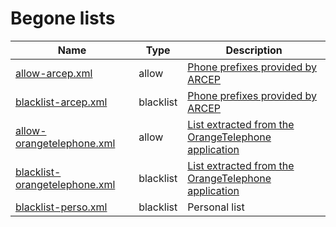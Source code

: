 # Begone lists

| Name | Type | Description |
| --- | --- | --- |
| [allow-arcep.xml](https://raw.githubusercontent.com/jcolfej/begone-lists/master/allow/allow-arcep.xml) | allow | [Phone prefixes provided by ARCEP](https://www.arcep.fr/la-regulation/grands-dossiers-thematiques-transverses/la-numerotation.html) |
| [blacklist-arcep.xml](https://raw.githubusercontent.com/jcolfej/begone-lists/master/blacklist/blacklist-arcep.xml) | blacklist | [Phone prefixes provided by ARCEP](https://www.arcep.fr/la-regulation/grands-dossiers-thematiques-transverses/la-numerotation.html) |
| [allow-orangetelephone.xml](https://raw.githubusercontent.com/jcolfej/begone-lists/master/allow/allow-orangetelephone.xml) | allow | [List extracted from the OrangeTelephone application](https://apps.apple.com/fr/app/orange-t%C3%A9l%C3%A9phone/id1441313724) |
| [blacklist-orangetelephone.xml](https://raw.githubusercontent.com/jcolfej/begone-lists/master/blacklist/blacklist-orangetelephone.xml) | blacklist | [List extracted from the OrangeTelephone application](https://apps.apple.com/fr/app/orange-t%C3%A9l%C3%A9phone/id1441313724) |
| [blacklist-perso.xml](https://raw.githubusercontent.com/jcolfej/begone-lists/master/blacklist/blacklist-perso.xml) | blacklist | Personal list |
